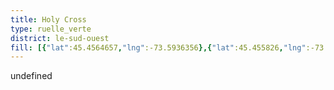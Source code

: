 ```yaml
---
title: Holy Cross
type: ruelle_verte
district: le-sud-ouest
fill: [{"lat":45.4564657,"lng":-73.5936356},{"lat":45.455826,"lng":-73.5934961}]
---
```


undefined